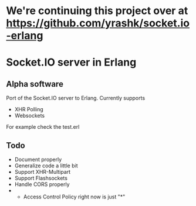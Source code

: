 # We're continuing this project over at https://github.com/yrashk/socket.io-erlang

# Socket.IO server in Erlang
## Alpha software
Port of the Socket.IO server to Erlang. Currently supports

* XHR Polling
* Websockets

For example check the test.erl

## Todo
* Document properly
* Generalize code a little bit
* Support XHR-Multipart
* Support Flashsockets
* Handle CORS properly
* * Access Control Policy right now is just "*"
